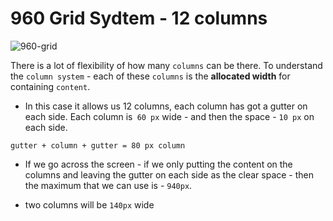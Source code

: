 # 960 Grid Sydtem - 12 columns

![960-grid](./960-grid.png)

There is a lot of flexibility of how many `columns` can be there. To understand the `column system`  - each of these `columns` is the **allocated width** for containing `content`. 

- In this case it allows us 12 columns, each column has got a gutter on each side. Each column is` 60 px` wide - and then the space - `10 px` on each side. 

`gutter + column + gutter = 80 px column`

- If we go across the screen - if we only putting the content on the columns and leaving the gutter on each side as the clear space - then the maximum that we can use is - `940px`.

- two columns will be `140px` wide